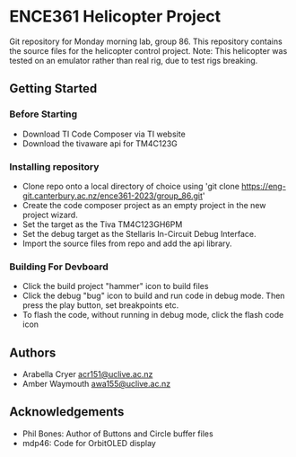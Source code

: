 # ENCE361 Helicopter Project

Git repository for Monday morning lab, group 86. This repository contains the source files for the helicopter control project. Note: This helicopter was tested on an emulator rather than real rig, due to test rigs breaking.

## Getting Started

### Before Starting
- Download TI Code Composer via TI website
- Download the tivaware api for TM4C123G

### Installing repository
- Clone repo onto a local directory of choice using 'git clone https://eng-git.canterbury.ac.nz/ence361-2023/group_86.git' 
- Create the code composer project as an empty project in the new project wizard.
- Set the target as the Tiva TM4C123GH6PM
- Set the debug target as the Stellaris In-Circuit Debug Interface.
- Import the source files from repo and add the api library.

### Building For Devboard
- Click the build project "hammer" icon to build files
- Click the debug "bug" icon to build and run code in debug mode. Then press the play button, set breakpoints etc.
- To flash the code, without running in debug mode, click the flash code icon

## Authors
- Arabella Cryer <acr151@uclive.ac.nz>
- Amber Waymouth <awa155@uclive.ac.nz>

## Acknowledgements
- Phil Bones: Author of Buttons and Circle buffer files
- mdp46: Code for OrbitOLED display
